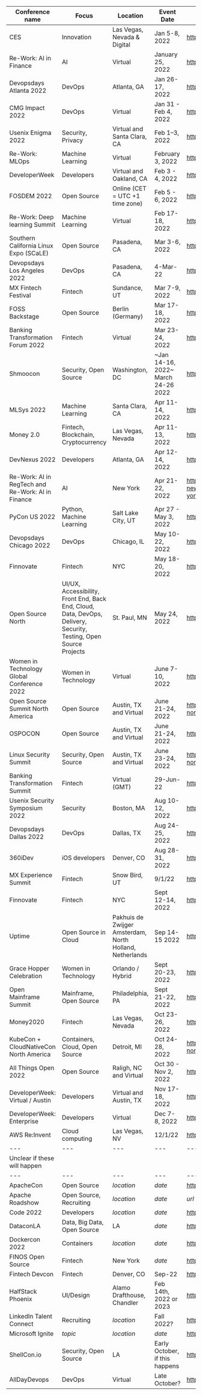 
| Conference name | Focus | Location | Event Date | Conference URL|
| --- | --- | --- | --- | --- |			
| CES |	Innovation | Las Vegas, Nevada & Digital |	Jan 5-8, 2022  |	https://www.ces.tech/ |
| Re-Work: AI in Finance | AI | Virtual	| January 25, 2022	| https://www.re-work.co/events/ai-in-finance-virtual-2022 |
| Devopsdays Atlanta 2022 | DevOps | Atlanta, GA | Jan 26-17, 2022	| https://devopsdays.org/events/2022-atlanta/welcome/|
| CMG Impact 2022 |	DevOps | Virtual	| Jan 31 - Feb 4, 2022	| https://cmgimpact.com/ |
| Usenix Enigma 2022 | Security, Privacy | Virtual and Santa Clara, CA	| Feb 1–3, 2022	| https://www.usenix.org/conference/enigma2022 |
| Re-Work: MLOps | Machine Learning | Virtual	| February 3, 2022	| https://www.re-work.co/events/mlops-summit-virtual-2022 |
| DeveloperWeek | Developers	| Virtual and Oakland, CA | Feb 3 - 4, 2022 | https://www.developerweek.com/ |
| FOSDEM 2022 |	Open Source	| Online (CET = UTC +1 time zone)	| Feb 5 - 6, 2022	| https://fosdem.org/2022/ |
| Re-Work: Deep learning Summit	| Machine Learning | Virtual | Feb 17-18, 2022 | https://www.re-work.co/events/deep-learning-summit-2022 |
| Southern California Linux Expo (SCaLE) | Open Source | Pasadena, CA | Mar 3-6, 2022| https://www.socallinuxexpo.org/scale/19x/events |
| Devopsdays Los Angeles 2022	| DevOps | Pasadena, CA	| 4-Mar-22 |https://devopsdays.org/events/2022-los-angeles/welcome/ |
| MX Fintech Festival	| Fintech 	| Sundance, UT	| Mar 7-9, 2022	| https://www.mx.com/fintech-festival/ |
| FOSS Backstage	| Open Source 	| Berlin (Germany)	| Mar 17-18, 2022	| https://foss-backstage.de/ |
| Banking Transformation Forum 2022	| Fintech 	| Virtual	| Mar 23-24, 2022	| https://bankforum.io/2022 |
| Shmoocon | Security, Open Source	| Washington, DC | ~Jan 14-16, 2022~ March 24-26 2022	| https://www.shmoocon.org/ |https://www.shmoocon.org/2021/12/30/shmoocon-postponed/ |
| MLSys 2022	| Machine Learning |	Santa Clara, CA	| Apr 11-14, 2022 | https://mlsys.org/ |
| Money 2.0	| Fintech, Blockchain, Cryptocurrency	| Las Vegas, Nevada 	| Apr 11-13, 2022 | https://www.money2conf.com/usa-2022 |
| DevNexus 2022 | Developers | Atlanta, GA	| Apr 12-14, 2022	| https://devnexus.com/ |
| Re-Work: AI in RegTech and Re-Work: AI in Finance |	AI	| New York |	Apr 21-22, 2022	| https://www.re-work.co/events/ai-in-regtech-summit-newyork-2022 and https://www.re-work.co/summits/new-york-ai-summit-2021 |
| PyCon US 2022 |	Python, Machine Learning	| Salt Lake City, UT	| Apr 27 - May 3, 2022	| https://us.pycon.org/2022/ |
| Devopsdays Chicago 2022 |	DevOps	| Chicago, IL	| May 10-22, 2022	| https://devopsdays.org/events/2022-chicago/welcome/ |
| Finnovate 	| Fintech 	| NYC 	| May 18-20, 2022	| https://informaconnect.com/finovatespring/speakers/ |
| Open Source North |	UI/UX, Accessibility, Front End, Back End, Cloud, Data, DevOps, Delivery, Security, Testing, Open Source Projects	| St. Paul, MN |	May 24, 2022	| https://opensourcenorth.com/ |
| Women in Technology Global Conference 2022	| Women in Technology	| Virtual	| June 7-10, 2022	| https://www.womentech.net/ |
| Open Source Summit North America	| Open Source	|Austin, TX and Virtual	| June 21-24, 2022	| https://events.linuxfoundation.org/open-source-summit-north-america/ |
| OSPOCON	| Open Source	| Austin, TX and Virtual |	June 21-24, 2022 |	https://events.linuxfoundation.org/ospocon/ |
| Linux Security Summit |	Security, Open Source	| Austin, TX and Virtual	 | June 23-24, 2022	| https://events.linuxfoundation.org/linux-security-summit-north-america/ |
| Banking Transformation Summit	| Fintech 	| Virtual (GMT)	| 29-Jun-22 |	https://bankingtransformationsummit.com/ |
| Usenix Security Symposium 2022	| Security	| Boston, MA	| Aug 10-12, 2022	| https://www.usenix.org/conference/usenixsecurity22 |
| Devopsdays Dallas 2022	| DevOps |	Dallas, TX	| Aug 24-25, 2022 | 	https://devopsdays.org/events/2022-dallas/welcome/ | 
| 360iDev	 | iOS developers	 | Denver, CO | 	Aug 28-31, 2022 | 	https://360idev.com/ | 
| MX Experience Summit |  	Fintech 	 | Snow Bird, UT | 	9/1/22 | 	https://www.mx.com/summit/ | 
| Finnovate 	 | Fintech 	 | NYC  | 	Sept 12-14, 2022	 | https://informaconnect.com/finovatefall/ | 
| Uptime | Open Source in Cloud |  Pakhuis de Zwijger Amsterdam, North Holland, Netherlands | Sep 14-15 2022 | https://sessionize.com/uptime-conference-2022/ |
| Grace Hopper Celebration	 | Women in Technology	 | Orlando / Hybrid	 | Sept 20-23, 2022	 | https://ghc.anitab.org/ | 
| Open Mainframe Summit | 	Mainframe, Open Source	 | Philadelphia, PA	 | Sept 21-22, 2022	 | https://events.linuxfoundation.org/open-mainframe-summit/ | 
| Money2020	 | Fintech 	 | Las Vegas, Nevada  | 	Oct 23-26, 2022 | 	https://us.money2020.com/attend | 
| KubeCon + CloudNativeCon North America	 | Containers, Cloud, Open Source	 | Detroit, MI	 | Oct 24-28, 2022	 | https://events.linuxfoundation.org/kubecon-cloudnativecon-north-america/ | 
| All Things Open 2022	 | Open Source | 	Raligh, NC and Virtual	 | Oct 30 - Nov 2, 2022	 | https://www.allthingsopen.org/save-the-date-2022/ | 
| DeveloperWeek: Virtual / Austin	 | Developers | Virtual and Austin, TX | 	Nov 17-18, 2022 | 	https://www.developerweek.com/Austin/ | 
| DeveloperWeek: Enterprise	 | Developers	 | Virtual	 | Dec 7-8, 2022	 | https://www.developerweek.com/global/conference/enterprise/ | 
| AWS Re:Invent 	 | Cloud computing  | 	Las Vegas, NV	 | 12/1/22	 | https://reinvent.awsevents.com/ | 		
| --- | --- | --- | --- | --- |			
| Unclear if these will happen |
| --- | --- | --- | --- | --- |			
| ApacheCon	 | Open Source	|  *location*  | *date*  | 	https://www.apachecon.com/index.html |
| Apache Roadshow | 	Open Source, Recruiting	 |  *location*  | *date*  | *url* |
| Code 2022	 | Developers	|  *location*  | *date* 	| https://voxmediaevents.com/code2022 |
| DataconLA	 | Data, Big Data, Open Source | LA	| *date* | https://www.dataconla.com/ |
| Dockercon 2022	 | Containers	| *location* | *date* |	https://www.docker.com/events |
| FINOS	Open Source	 |  Fintech | New York	| *date*	| https://www.finos.org/news-and-events |
| Fintech Devcon 	 | Fintech | 	Denver, CO	| Sep-22	| https://fintechdevcon.io/ |
| HalfStack Phoenix |	UI/Design	 | Alamo Drafthouse, Chandler 	| Feb 14th, 2022 or 2023 |	https://halfstackconf.com/phoenix/ |
| LinkedIn Talent Connect |	Recruiting | *location*	|Fall 2022? |	https://www.talentconnect2022.com/ |
| Microsoft Ignite	|	*topic* | *location* | *date*	| https://myignite.microsoft.com/home |
| ShellCon.io	| Security, Open Source	| LA	| Early October, if this happens	 | https://shellcon.io/ |
| AllDayDevops	| DevOps	| Virtual	| Late October? 	| https://www.alldaydevops.com/ |
